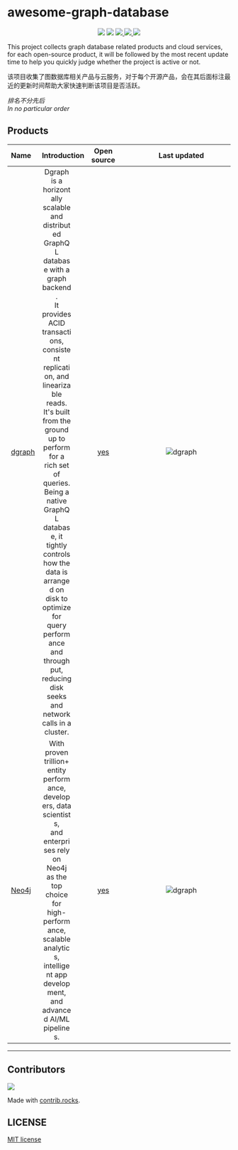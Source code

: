 
# awesome-graph-database

<div align="center">
<img border="0" src="https://camo.githubusercontent.com/54fdbe8888c0a75717d7939b42f3d744b77483b0/687474703a2f2f6a617977636a6c6f76652e6769746875622e696f2f73622f69636f2f617765736f6d652e737667" />
<img border="0" src="https://camo.githubusercontent.com/1ef04f27611ff643eb57eb87cc0f1204d7a6a14d/68747470733a2f2f696d672e736869656c64732e696f2f7374617469632f76313f6c6162656c3d254630253946253843253946266d6573736167653d496625323055736566756c267374796c653d7374796c653d666c617426636f6c6f723d424334453939" />
<a href="https://github.com/Unstructured-Data-Community/awsome-graph-database/issues">     <img border="0" src="https://img.shields.io/github/issues/Unstructured-Data-Community/awsome-graph-database" /> </a>
<a href="https://github.com/Unstructured-Data-Community/awsome-graph-database/network/members">     <img border="0" src="https://img.shields.io/github/forks/Unstructured-Data-Community/awsome-graph-database" /> </a>
<a href="https://github.com/Unstructured-Data-Community/awsome-graph-database/stargazers">     <img border="0" src="https://img.shields.io/github/stars/Unstructured-Data-Community/awsome-graph-database" /> </a>
</div>

This project collects graph database related products and cloud services, for each open-source product, it will be followed by the most recent update time to help you quickly judge whether the project is active or not.

该项目收集了图数据库相关产品与云服务，对于每个开源产品，会在其后面标注最近的更新时间帮助大家快速判断该项目是否活跃。

*排名不分先后 <br/> In no particular order*

## Products

| **Name** |  **Introduction**  | **Open source** | **Last updated** |
|:-----|:--------:|:----------:|:-----------:|
| [dgraph](https://dgraph.io/) | <div style="width: 50pt">Dgraph is a horizontally scalable and distributed GraphQL database with a graph backend.<br> It provides ACID transactions, consistent replication, and linearizable reads. It's built from the ground up to perform for a rich set of queries. <br>Being a native GraphQL database, it tightly controls how the data is arranged on disk to optimize for query performance and throughput, reducing disk seeks and network calls in a cluster.</div> | [yes](https://github.com/dgraph-io/dgraph) |![dgraph](https://flat.badgen.net/github/last-commit/dgraph-io/dgraph)|
| [Neo4j](https://neo4j.com/) | <div style="width: 50pt">With proven trillion+ entity performance, developers, data scientists,<br> and enterprises rely on Neo4j as the top choice for high-performance, scalable analytics,<br> intelligent app development, and advanced AI/ML pipelines.</div> | [yes](https://github.com/neo4j) |<div style="width: 200pt"> ![dgraph](https://flat.badgen.net/github/last-commit/dgraph-io/dgraph)</div> |
___
## Contributors

<a href="https://github.com/Unstructured-Data-Community/awsome-graph-database/graphs/contributors">
  <img src="https://contrib.rocks/image?repo=Unstructured-Data-Community/awsome-graph-database" />
</a>

Made with [contrib.rocks](https://contrib.rocks).

## LICENSE

[MIT license](./LICENSE)
    
